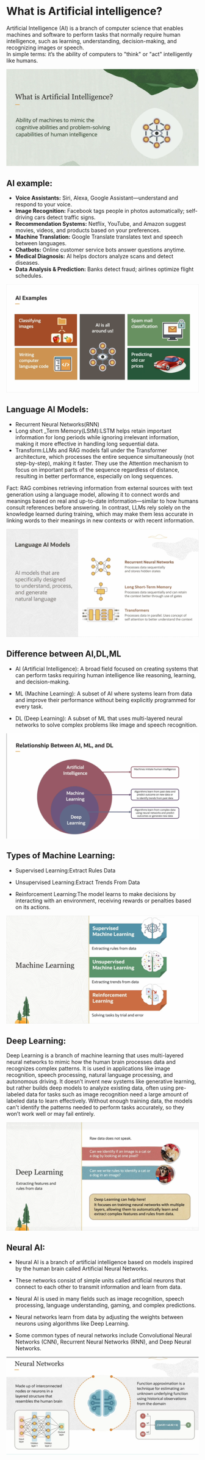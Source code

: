 # What is Artificial intelligence?
Artificial Intelligence (AI) is a branch of computer science that enables machines and software to perform tasks that normally require human intelligence, such as learning, understanding, decision-making, and recognizing images or speech.  
In simple terms: it’s the ability of computers to "think" or "act" intelligently like humans.

![AI Images](images/AI.png)





## AI example:
* **Voice Assistants:** Siri, Alexa, Google Assistant—understand and respond to your voice.
* **Image Recognition:** Facebook tags people in photos automatically; self-driving cars detect traffic signs.
* **Recommendation Systems:** Netflix, YouTube, and Amazon suggest movies, videos, and products based on your preferences.
* **Machine Translation:** Google Translate translates text and speech between languages.
* **Chatbots:** Online customer service bots answer questions anytime.
* **Medical Diagnosis:** AI helps doctors analyze scans and detect diseases.
* **Data Analysis & Prediction:** Banks detect fraud; airlines optimize flight schedules.


![AI](../images/example.png)


## Language AI Models:
*  Recurrent Neural Networks(RNN)
*  Long short _Term Memory(LStM):LSTM helps retain important information for long periods while ignoring irrelevant information, making it more effective in handling long sequential data.
* Transform:LLMs and RAG models fall under the Transformer architecture, which processes the entire sequence simultaneously (not step-by-step), making it faster. They use the Attention mechanism to focus on important parts of the sequence regardless of distance, resulting in better performance, especially on long sequences.





Fact:
RAG combines retrieving information from external sources with text generation using a language model, allowing it to connect words and meanings based on real and up-to-date information—similar to how humans consult references before answering.
In contrast, LLMs rely solely on the knowledge learned during training, which may make them less accurate in linking words to their meanings in new contexts or with recent information.

![language MODEL](images/language_model.png)



## Difference between AI,DL,ML
* AI (Artificial Intelligence): A broad field focused on creating systems that can perform tasks requiring human intelligence like reasoning, learning, and decision-making.

* ML (Machine Learning): A subset of AI where systems learn from data and improve their performance without being explicitly programmed for every task.

* DL (Deep Learning): A subset of ML that uses multi-layered neural networks to solve complex problems like image and speech recognition.

![Difference](../images/AI,ML,DL.png)


## Types of Machine Learning:

* Supervised Learning:Extract Rules Data

* Unsupervised Learning:Extract Trends From Data

* Reinforcement Learning:The model learns to make decisions by interacting with an environment, receiving rewards or penalties based on its actions.

![Difference](../images/ML.png)



## Deep Learning:
Deep Learning is a branch of machine learning that uses multi-layered neural networks to mimic how the human brain processes data and recognizes complex patterns.
It is used in applications like image recognition, speech processing, natural language processing, and autonomous driving.
It doesn’t invent new systems like generative learning, but rather builds deep models to analyze existing data, often using pre-labeled data for tasks such as image recognition  need a large amount of labeled data to learn effectively. Without enough training data, the models can't identify the patterns needed to perform tasks accurately, so they won’t work well or may fail entirely.

![Deep learning](../images/DL.png)


## Neural AI:
* Neural AI is a branch of artificial intelligence based on models inspired by the human brain called Artificial Neural Networks.

* These networks consist of simple units called artificial neurons that connect to each other to transmit information and learn from data.

* Neural AI is used in many fields such as image recognition, speech processing, language understanding, gaming, and complex predictions.

* Neural networks learn from data by adjusting the weights between neurons using algorithms like Deep Learning.

* Some common types of neural networks include Convolutional Neural Networks (CNN), Recurrent Neural Networks (RNN), and Deep Neural Networks.


![neural](../images/neural.png)
